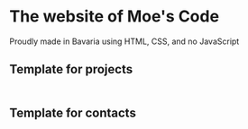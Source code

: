 # The website of Moe's Code
Proudly made in Bavaria using HTML, CSS, and no JavaScript

## Template for projects
<!-- ToDo: Insert (HREF, TITLE, H3, SRC, ALT, P) -->
<div class="projects">
    <a href="" target="_blank" rel="noopener" title="">
        <h3></h3>
        <img src="" alt="">
        <div class="projects-description">
            <p></p>
        </div>
    </a>
</div>

## Template for contacts
<!-- ToDo: Insert (HREF, TITLE, H3, SRC, ALT) -->
<div class="contacts">
    <a href="" target="_blank" rel="noopener" title="">
        <img src="" alt="">
        <h3></h3>
    </a>
</div>
